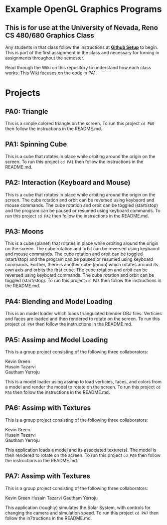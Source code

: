 # Example OpenGL Graphics Programs
## This is for use at the University of Nevada, Reno CS 480/680 Graphics Class
Any students in that class follow the instructions at [**Github Setup**](https://github.com/HPC-Vis/computer-graphics/wiki/Github-Setup) to begin. This is part of the first assignment in the class and necessary for turning in assignments throughout the semester.

Read through the Wiki on this repository to understand how each class works. This Wiki focuses on the code in PA1.

# Projects

## PA0: Triangle
This is a simple colored triangle on the screen. To run this project ```cd PA0``` then follow the instructions in the README.md.

## PA1: Spinning Cube
This is a cube that rotates in place while orbiting around the origin on the screen. To run this project ```cd PA1``` then follow the instructions in the README.md.

## PA2: Interaction (Keyboard and Mouse)
This is a cube that rotates in place while orbiting around the origin on the screen. The cube rotation and orbit can be reversed using keybaord and mouse commands. The cube rotation and orbit can be toggled (start/stop) and the program can be paused or resumed using keyboard commands. To run this project ```cd PA2``` then follow the instructions in the README.md.

## PA3: Moons
This is a cube (planet) that rotates in place while orbiting around the origin on the screen. The cube rotation and orbit can be reversed using keybaord and mouse commands. The cube rotation and orbit can be toggled (start/stop) and the program can be paused or resumed using keyboard commands. Further, there is another cube (moon) which rotates around its own axis and orbits the first cube. The cube rotation and orbit can be reversed using keyboard commands. The cube rotation and orbit can be toggled (start/stop). To run this project ```cd PA3``` then follow the instructions in the README.md.

## PA4: Blending and Model Loading
This is an model loader which loads triangulated blender OBJ files. Verticies and faces are loaded and then rendered to rotate on the screen. To run this project ```cd PA4``` then follow the instructions in the README.md.

## PA5: Assimp and Model Loading
This is a group project consisting of the following three collaborators:

Kevin Green  
Husain Tazarvi  
Gautham Yerroju  

This is a model loader using assimp to load verticies, faces, and colors from a model and render the model to rotate on the screen. To run this project ```cd PA5``` then follow the instructions in the README.md.

## PA6: Assimp with Textures
This is a group project consisting of the following three collaborators:

Kevin Green  
Husain Tazarvi  
Gautham Yerroju  

This application loads a model and its associated texture(s). The model is then rendered to rotate on the screen. To run this project ```cd PA6``` then follow the instructions in the README.md.

## PA7: Assimp with Textures
This is a group project consisting of the following three collaborators:

Kevin Green
Husain Tazarvi
Gautham Yerroju

This application (roughly) simulates the Solar System, with controls for changing the camera and simulation speed. To run this project ```cd PA7``` then follow the in7tructions in the README.md.
